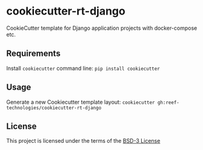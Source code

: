 cookiecutter-rt-django
======================

CookieCutter template for Django application projects with docker-compose etc.

Requirements
------------
Install `cookiecutter` command line: `pip install cookiecutter`

Usage
-----
Generate a new Cookiecutter template layout: `cookiecutter gh:reef-technologies/cookiecutter-rt-django`

License
-------
This project is licensed under the terms of the [BSD-3 License](/LICENSE)
